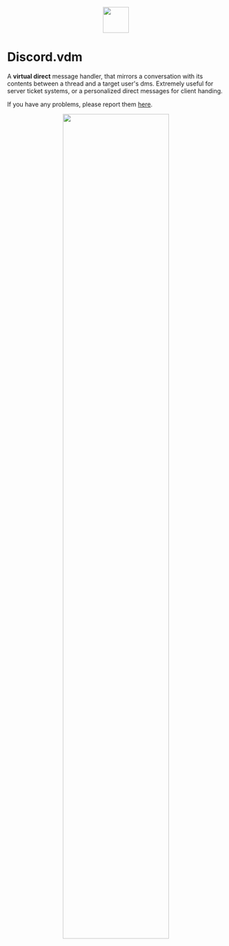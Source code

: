 <p align="center">
  <img width="60" src="https://user-images.githubusercontent.com/6223536/161629507-7de0db9b-5d2b-46e8-87ca-ef84b43c288d.png">
</p>

# Discord.vdm
A **virtual direct** message handler, that mirrors a conversation with its contents between a thread and a target user's dms. Extremely useful for server ticket systems, or a personalized direct messages for client handing.

If you have any problems, please report them [here](https://github.com/smultar/discord.vdm/issues).
<p align="center">
  <img width="70%" height="auto" src="https://user-images.githubusercontent.com/6223536/161634176-fd086c1f-b04f-45db-a07e-9cbfa3aeabd3.png">
</p>
